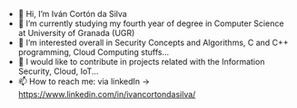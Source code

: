 - 👋 Hi, I’m Iván Cortón da Silva
- 🌱 I’m currently studying my fourth year of degree in Computer Science at University of Granada (UGR)
- 👀 I’m interested overall in Security Concepts and Algorithms, C and C++ programming, Cloud Computing stuffs...
- 💞️ I would like to contribute in projects related with the Information Security, Cloud, IoT...
- 📫 How to reach me: via linkedIn -> https://www.linkedin.com/in/ivancortondasilva/

<!---
IvanCorton/IvanCorton is a ✨ special ✨ repository because its `README.md` (this file) appears on your GitHub profile.
You can click the Preview link to take a look at your changes.
--->
